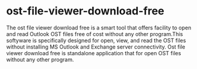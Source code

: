 # ost-file-viewer-download-free
The ost file viewer download free is a smart tool that offers facility to open and read Outlook OST files free of cost without any other program.This softyware is specifically designed for open, view, and read the OST files without installing MS Outlook and Exchange server connectivity. Ost file viewer download free is standalone application that for open OST files without any other program.
